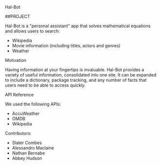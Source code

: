 Hal-Bot

##PROJECT

Hal-Bot is a "personal assistant" app that solves mathematical equations and allows users to search:

- Wikipedia
- Movie information (including titles, actors and genres)
- Weather

Motivation

Having information at your fingertips is invaluable. Hal-Bot provides a variety of useful information, consolidated into one site. It can be expanded to include a dictionary, package tracking, and any number of facts that users need to be able to access quickly.

API Reference

We used the following APIs:

- AccuWeather
- OMDB
- Wikipedia


Contributors:

- Slater Combes
- Alessandro Maclaine
- Nathan Bernabe
- Abbey Hudson
